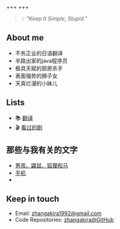 +++
+++

> 💡 *"Keep It Simple, Stupid."*

## About me

- 不务正业的日语翻译
- 半路出家的java程序员
- 极具天赋的厨房杀手
- 表面强势的狮子女
- 天真烂漫的小妹儿

## Lists

- 📚 [翻译](./lists/translations)
- 🎬 [看过的剧](./lists/series)


## 那些与我有关的文字

- [男孩、鼹鼠、狐狸和马](https://wjianbo.github.io/blog/the-boy-the-mole-the-fox-and-the-horse-2022/)
- [手机](https://wjianbo.github.io/blog/smart-phone/) 
- 
## Keep in touch

- Email: [zhangakira1992@gmail.com](mailto:zhangakira1992@gmail.com)
- Code Repositories: [zhangakira@GitHub](https://github.com/zhangakira)

